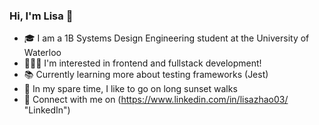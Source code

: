 ### Hi, I'm Lisa 👋

- 🎓 I am a 1B Systems Design Engineering student at the University of Waterloo
- 👩🏻‍💻 I'm interested in frontend and fullstack development!
- 📚 Currently learning more about testing frameworks (Jest)
- 🌅 In my spare time, I like to go on long sunset walks
- 📱 Connect with me on (https://www.linkedin.com/in/lisazhao03/ "LinkedIn")

<!--
**lisazhao30/lisazhao30** is a ✨ _special_ ✨ repository because its `README.md` (this file) appears on your GitHub profile.

Here are some ideas to get you started:

- 🔭 I’m currently working on ...
- 🌱 I’m currently learning ...
- 👯 I’m looking to collaborate on ...
- 🤔 I’m looking for help with ...
- 💬 Ask me about ...
- 📫 How to reach me: ...
- 😄 Pronouns: ...
- ⚡ Fun fact: ...
-->
